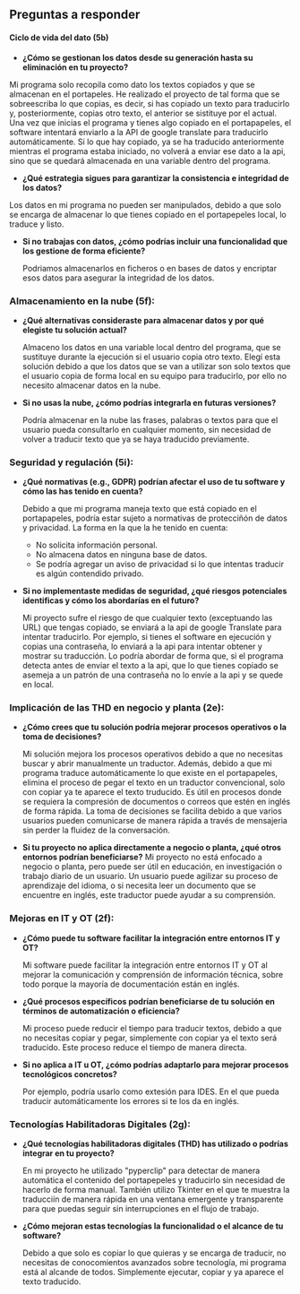 ## Preguntas a responder

#### Ciclo de vida del dato (5b)
- **¿Cómo se gestionan los datos desde su generación hasta su eliminación en tu proyecto?**

Mi programa solo recopila como dato los textos copiados y que se almacenan en el portapeles. He realizado el proyecto de tal forma que se sobreescriba lo que copias, es decir, si has copiado un texto para traducirlo y, posteriormente, copias otro texto, el anterior se sistituye por el actual. 
Una vez que inicias el programa y tienes algo copiado en el portapapeles, el software intentará enviarlo a la API de google translate para traducirlo automáticamente. Si lo que hay copiado, ya se ha traducido anteriormente mientras el programa estaba iniciado, no volverá a enviar ese dato a la api, sino que se quedará almacenada en una variable dentro del programa.
- **¿Qué estrategia sigues para garantizar la consistencia e integridad de los datos?**

Los datos en mi programa no pueden ser manipulados, debido a que solo se encarga de almacenar lo que tienes copiado en el portapepeles local, lo traduce y listo.
- **Si no trabajas con datos, ¿cómo podrías incluir una funcionalidad que los gestione de forma eficiente?**

    Podriamos almacenarlos en ficheros o en bases de datos y encriptar esos datos para asegurar la integridad de los datos.

### Almacenamiento en la nube (5f):
- **¿Qué alternativas consideraste para almacenar datos y por qué elegiste tu solución actual?**

    Almaceno los datos en una variable local dentro del programa, que se sustituye durante la ejecución si el usuario copia otro texto. 
    Elegí esta solución debido a que los datos que se van a utilizar son solo textos que el usuario copia de forma local en su equipo para traducirlo, por ello no necesito almacenar datos en la nube.
- **Si no usas la nube, ¿cómo podrías integrarla en futuras versiones?**

    Podría almacenar en la nube las frases, palabras o textos para que el usuario pueda consultarlo en cualquier momento, sin necesidad de volver a traducir texto que ya se haya traducido previamente.

### Seguridad y regulación (5i):

- **¿Qué normativas (e.g., GDPR) podrían afectar el uso de tu software y cómo las has tenido en cuenta?**

    Debido a que mi programa maneja texto que está copiado en el portapapeles, podría estar sujeto a normativas de protecciñón de datos y privacidad. 
    La forma en la que la he tenido en cuenta:
    - No solicita información personal.
    - No almacena datos en ninguna base de datos.
    - Se podría agregar un aviso de privacidad si lo que intentas traducir es algún contendido privado.
- **Si no implementaste medidas de seguridad, ¿qué riesgos potenciales identificas y cómo los abordarías en el futuro?**

    Mi proyecto sufre el riesgo de que cualquier texto (exceptuando las URL) que tengas copiado, se enviará a la api de google Translate para intentar traducirlo. Por ejemplo, si tienes el software en ejecución y copias una contraseña, lo enviará a la api para intentar obtener y mostrar su traducción.
    Lo podría abordar de forma que, si el programa detecta antes de enviar el texto a la api, que lo que tienes copiado se asemeja a un patrón de una contraseña no lo envíe a la api y se quede en local.

### Implicación de las THD en negocio y planta (2e):
 - **¿Cómo crees que tu solución podría mejorar procesos operativos o la toma de decisiones?**

    Mi solución mejora los procesos operativos debido a que no necesitas buscar y abrir manualmente un traductor. Además, debido a que mi programa traduce automáticamente lo que existe en el portapapeles, elimina el proceso de pegar el texto en un traductor convencional, solo con copiar ya te aparece el texto truducido. Es útil en procesos donde se requiera la compresión de documentos o correos que estén en inglés de forma rápida.
    La toma de decisiones se facilita debido a que varios usuarios pueden comunicarse de manera rápida a través de mensajeria sin perder la fluidez de la conversación.

 - **Si tu proyecto no aplica directamente a negocio o planta, ¿qué otros entornos podrían beneficiarse?**
 Mi proyecto no está enfocado a negocio o planta, pero puede ser útil en educación, en investigación o trabajo diario de un usuario.
 Un usuario puede agilizar su proceso de aprendizaje del idioma, o si necesita leer un documento que se encuentre en inglés, este traductor puede ayudar a su comprensión.

 ### Mejoras en IT y OT (2f):
 - **¿Cómo puede tu software facilitar la integración entre entornos IT y OT?**
 
    Mi software puede facilitar la integración entre entornos IT y OT al mejorar la comunicación y comprensión de información técnica, sobre todo porque la mayoría de documentación están en inglés.
 - **¿Qué procesos específicos podrían beneficiarse de tu solución en términos de automatización o eficiencia?**

    Mi proceso puede reducir el tiempo para traducir textos, debido a que no necesitas copiar y pegar, simplemente con copiar ya el texto será traducido. Este proceso reduce el tiempo de manera directa.

 - **Si no aplica a IT u OT, ¿cómo podrías adaptarlo para mejorar procesos tecnológicos concretos?**

    Por ejemplo, podría usarlo como extesión para IDES. En el que pueda traducir automáticamente los errores si te los da en inglés.

 ### Tecnologías Habilitadoras Digitales (2g):
 - **¿Qué tecnologías habilitadoras digitales (THD) has utilizado o podrías integrar en tu proyecto?**

    En mi proyecto he utilizado "pyperclip" para detectar de manera automática el contenido del portapepeles y traducirlo sin necesidad de hacerlo de forma manual.
    También utilizo Tkinter en el que te muestra la traducciín de manera rápida en una ventana emergente y transparente para que puedas seguir sin interrupciones en el flujo de trabajo.
- **¿Cómo mejoran estas tecnologías la funcionalidad o el alcance de tu software?**

    Debido a que solo es copiar lo que quieras y se encarga de traducir, no necesitas de conocomientos avanzados sobre tecnología, mi programa está al alcande de todos. Simplemente ejecutar, copiar y ya aparece el texto traducido. 


